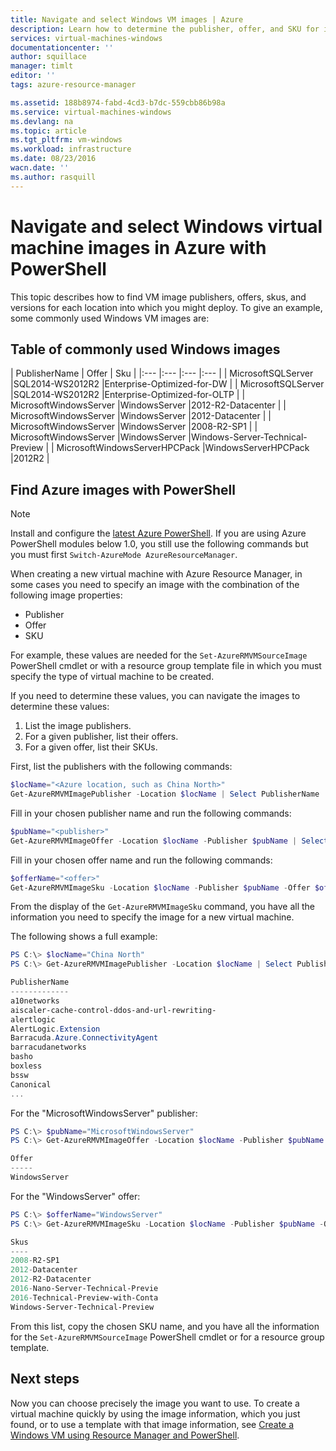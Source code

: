 ```yaml
---
title: Navigate and select Windows VM images | Azure
description: Learn how to determine the publisher, offer, and SKU for images when creating a Windows virtual machine with the Resource Manager deployment model.
services: virtual-machines-windows
documentationcenter: ''
author: squillace
manager: timlt
editor: ''
tags: azure-resource-manager

ms.assetid: 188b8974-fabd-4cd3-b7dc-559cbb86b98a
ms.service: virtual-machines-windows
ms.devlang: na
ms.topic: article
ms.tgt_pltfrm: vm-windows
ms.workload: infrastructure
ms.date: 08/23/2016
wacn.date: ''
ms.author: rasquill
---
```


# Navigate and select Windows virtual machine images in Azure with PowerShell
This topic describes how to find VM image publishers, offers, skus, and versions for each location into which you might deploy. To give an example, some commonly used Windows VM images are:

## Table of commonly used Windows images
| PublisherName | Offer | Sku |
|:--- |:--- |:--- |:--- |
| MicrosoftSQLServer |SQL2014-WS2012R2 |Enterprise-Optimized-for-DW |
| MicrosoftSQLServer |SQL2014-WS2012R2 |Enterprise-Optimized-for-OLTP |
| MicrosoftWindowsServer |WindowsServer |2012-R2-Datacenter |
| MicrosoftWindowsServer |WindowsServer |2012-Datacenter |
| MicrosoftWindowsServer |WindowsServer |2008-R2-SP1 |
| MicrosoftWindowsServer |WindowsServer |Windows-Server-Technical-Preview |
| MicrosoftWindowsServerHPCPack |WindowsServerHPCPack |2012R2 |

## Find Azure images with PowerShell
> [!NOTE]
> Install and configure the [latest Azure PowerShell](https://docs.microsoft.com/powershell/azureps-cmdlets-docs). If you are using Azure PowerShell modules below 1.0, you still use the following commands but you must first `Switch-AzureMode AzureResourceManager`. 
> 
> 

When creating a new virtual machine with Azure Resource Manager, in some cases you need to specify an image with the combination of the following image properties:

* Publisher
* Offer
* SKU

For example, these values are needed for the `Set-AzureRMVMSourceImage` PowerShell cmdlet or with a resource group template file in which you must specify the type of virtual machine to be created.

If you need to determine these values, you can navigate the images to determine these values:

1. List the image publishers.
2. For a given publisher, list their offers.
3. For a given offer, list their SKUs.

First, list the publishers with the following commands:

```powershell
$locName="<Azure location, such as China North>"
Get-AzureRMVMImagePublisher -Location $locName | Select PublisherName
```

Fill in your chosen publisher name and run the following commands:

```powershell
$pubName="<publisher>"
Get-AzureRMVMImageOffer -Location $locName -Publisher $pubName | Select Offer
```

Fill in your chosen offer name and run the following commands:

```powershell
$offerName="<offer>"
Get-AzureRMVMImageSku -Location $locName -Publisher $pubName -Offer $offerName | Select Skus
```

From the display of the `Get-AzureRMVMImageSku` command, you have all the information you need to specify the image for a new virtual machine.

The following shows a full example:

```powershell
PS C:\> $locName="China North"
PS C:\> Get-AzureRMVMImagePublisher -Location $locName | Select PublisherName

PublisherName
-------------
a10networks
aiscaler-cache-control-ddos-and-url-rewriting-
alertlogic
AlertLogic.Extension
Barracuda.Azure.ConnectivityAgent
barracudanetworks
basho
boxless
bssw
Canonical
...
```

For the "MicrosoftWindowsServer" publisher:

```powershell
PS C:\> $pubName="MicrosoftWindowsServer"
PS C:\> Get-AzureRMVMImageOffer -Location $locName -Publisher $pubName | Select Offer

Offer
-----
WindowsServer
```

For the "WindowsServer" offer:

```powershell
PS C:\> $offerName="WindowsServer"
PS C:\> Get-AzureRMVMImageSku -Location $locName -Publisher $pubName -Offer $offerName | Select Skus

Skus
----
2008-R2-SP1
2012-Datacenter
2012-R2-Datacenter
2016-Nano-Server-Technical-Previe
2016-Technical-Preview-with-Conta
Windows-Server-Technical-Preview
```

From this list, copy the chosen SKU name, and you have all the information for the `Set-AzureRMVMSourceImage` PowerShell cmdlet or for a resource group template.

## Next steps
Now you can choose precisely the image you want to use. To create a virtual machine quickly by using the image information, which you just found, or to use a template with that image information, see [Create a Windows VM using Resource Manager and PowerShell](/documentation/articles/virtual-machines-windows-ps-create/).